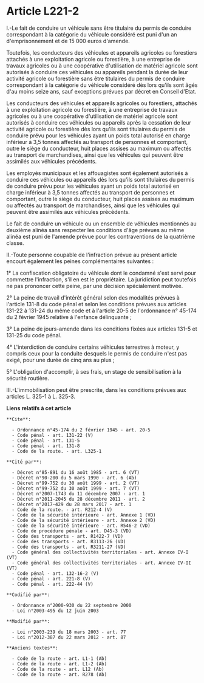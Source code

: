 # Article L221-2

I.-Le fait de conduire un véhicule sans être titulaire du permis de conduire correspondant à la catégorie du véhicule
considéré est puni d'un an d'emprisonnement et de 15 000 euros d'amende. 

Toutefois, les conducteurs des véhicules et appareils agricoles ou forestiers attachés à une exploitation agricole ou
forestière, à une entreprise de travaux agricoles ou à une coopérative d'utilisation de matériel agricole sont autorisés à
conduire ces véhicules ou appareils pendant la durée de leur activité agricole ou forestière sans être titulaires du permis
de conduire correspondant à la catégorie du véhicule considéré dès lors qu'ils sont âgés d'au moins seize ans, sauf
exceptions prévues par décret en Conseil d'Etat. 

Les conducteurs des véhicules et appareils agricoles ou forestiers, attachés à une exploitation agricole ou forestière, à une
entreprise de travaux agricoles ou à une coopérative d'utilisation de matériel agricole sont autorisés à conduire ces
véhicules ou appareils après la cessation de leur activité agricole ou forestière dès lors qu'ils sont titulaires du permis
de conduire prévu pour les véhicules ayant un poids total autorisé en charge inférieur à 3,5 tonnes affectés au transport de
personnes et comportant, outre le siège du conducteur, huit places assises au maximum ou affectés au transport de
marchandises, ainsi que les véhicules qui peuvent être assimilés aux véhicules précédents. 

Les employés municipaux et les affouagistes sont également autorisés à conduire ces véhicules ou appareils dès lors qu'ils
sont titulaires du permis de conduire prévu pour les véhicules ayant un poids total autorisé en charge inférieur à 3,5 tonnes
affectés au transport de personnes et comportant, outre le siège du conducteur, huit places assises au maximum ou affectés au
transport de marchandises, ainsi que les véhicules qui peuvent être assimilés aux véhicules précédents. 

Le fait de conduire un véhicule ou un ensemble de véhicules mentionnés au deuxième alinéa sans respecter les conditions d'âge
prévues au même alinéa est puni de l'amende prévue pour les contraventions de la quatrième classe. 

II.-Toute personne coupable de l'infraction prévue au présent article encourt également les peines complémentaires
suivantes : 

1° La confiscation obligatoire du véhicule dont le condamné s'est servi pour commettre l'infraction, s'il en est le
propriétaire. La juridiction peut toutefois ne pas prononcer cette peine, par une décision spécialement motivée. 

2° La peine de travail d'intérêt général selon des modalités prévues à l'article 131-8 du code pénal et selon les conditions
prévues aux articles 131-22 à 131-24 du même code et à l'article 20-5 de l'ordonnance n° 45-174 du 2 février 1945 relative à
l'enfance délinquante ; 

3° La peine de jours-amende dans les conditions fixées aux articles 131-5 et 131-25 du code pénal. 

4° L'interdiction de conduire certains véhicules terrestres à moteur, y compris ceux pour la conduite desquels le permis de
conduire n'est pas exigé, pour une durée de cinq ans au plus ; 

5° L'obligation d'accomplir, à ses frais, un stage de sensibilisation à la sécurité routière. 

III.-L'immobilisation peut être prescrite, dans les conditions prévues aux articles L. 325-1 à L. 325-3.

**Liens relatifs à cet article**

	**Cite**:

	  - Ordonnance n°45-174 du 2 février 1945 - art. 20-5
	  - Code pénal - art. 131-22 (V)
	  - Code pénal - art. 131-5
	  - Code pénal - art. 131-8
	  - Code de la route. - art. L325-1

	**Cité par**:

	  - Décret n°85-891 du 16 août 1985 - art. 6 (VT)
	  - Décret n°90-200 du 5 mars 1990 - art. 6 (Ab)
	  - Décret n°99-752 du 30 août 1999 - art. 2 (VT)
	  - Décret n°99-752 du 30 août 1999 - art. 7 (VT)
	  - Décret n°2007-1743 du 11 décembre 2007 - art. 1
	  - Décret n°2011-2045 du 28 décembre 2011 - art. 2
	  - Décret n°2017-429 du 28 mars 2017 - art. 1
	  - Code de la route. - art. R212-4 (V)
	  - Code de la sécurité intérieure - art. Annexe 1 (VD)
	  - Code de la sécurité intérieure - art. Annexe 2 (VD)
	  - Code de la sécurité intérieure - art. R546-2 (VD)
	  - Code de procédure pénale - art. D45-3 (VD)
	  - Code des transports - art. R1422-7 (VD)
	  - Code des transports - art. R3113-26 (VD)
	  - Code des transports - art. R3211-27 (VD)
	  - Code général des collectivités territoriales - art. Annexe IV-I (VT)
	  - Code général des collectivités territoriales - art. Annexe IV-II (VT)
	  - Code pénal - art. 132-16-2 (V)
	  - Code pénal - art. 221-8 (V)
	  - Code pénal - art. 222-44 (V)

	**Codifié par**:

	  - Ordonnance n°2000-930 du 22 septembre 2000
	  - Loi n°2003-495 du 12 juin 2003

	**Modifié par**:

	  - Loi n°2003-239 du 18 mars 2003 - art. 77
	  - Loi n°2012-387 du 22 mars 2012 - art. 87

	**Anciens textes**:

	  - Code de la route - art. L1-1 (Ab)
	  - Code de la route - art. L1-2 (Ab)
	  - Code de la route - art. L12 (Ab)
	  - Code de la route - art. R278 (Ab)

